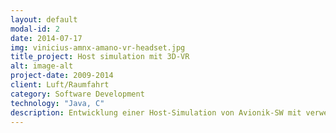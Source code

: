 ```yaml
---
layout: default
modal-id: 2
date: 2014-07-17
img: vinicius-amnx-amano-vr-headset.jpg
title_project: Host simulation mit 3D-VR
alt: image-alt
project-date: 2009-2014
client: Luft/Raumfahrt
category: Software Development
technology: "Java, C"
description: Entwicklung einer Host-Simulation von Avionik-SW mit verwendung der target software. Implementierung für verschiedene Geräte-Typen mit ähnlicher SW-Architektur. Erstellung eines Messe-demonstrators für VR-Brillen um die Funktionalität des Helm-HUDs zu präsentieren
---
```

